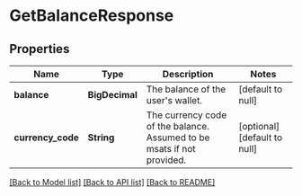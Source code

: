 # GetBalanceResponse
## Properties

| Name | Type | Description | Notes |
|------------ | ------------- | ------------- | -------------|
| **balance** | **BigDecimal** | The balance of the user&#39;s wallet. | [default to null] |
| **currency\_code** | **String** | The currency code of the balance. Assumed to be msats if not provided. | [optional] [default to null] |

[[Back to Model list]](../README.md#documentation-for-models) [[Back to API list]](../README.md#documentation-for-api-endpoints) [[Back to README]](../README.md)

